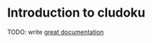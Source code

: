 # Introduction to cludoku

TODO: write [great documentation](http://jacobian.org/writing/what-to-write/)
